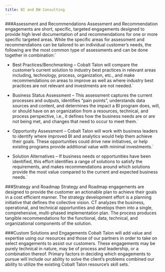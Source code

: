```yaml
---
title: BI and DW Consulting
---
```


###Assessment and Recommendations
Assessment and Recommendation engagements are short, specific, targeted engagements designed to provide high level documentation of and recommendations for one or more specific targeted areas. While the specific areas for assessment and recommendations can be tailored to an individual customer’s needs, the following are the most common type of assessments and can be done together in combination:`

* Best Practices/Benchmarking – Cobalt Talon will compare the customer’s current solution to industry best practices in relevant areas including, technology, process, organization, etc., and make recommendations on areas to improve as well as where industry best practices are not relevant and investments are not needed.`

* Business Status Assessment – This assessment captures the current processes and outputs, identifies “pain points”, understands data sources and content, and determines the impact a BI program does, will, or should have on an organization from a resources, technical, and process perspective, i.e., it defines how the business needs are or are not being met, and changes that need to occur to meet them.`

* Opportunity Assessment – Cobalt Talon will work with business leaders to identify where improved BI and analytics would help them achieve their goals. These opportunities could drive new initiatives, or help existing programs provide additional value with minimal investments.`

* Solution Alternatives – If business needs or opportunities have been identified, this effort identifies a range of solutions to satisfy the requirements, and makes recommendations around which solutions provide the most value compared to the current and expected business needs.`

###Strategy and Roadmap
Strategy and Roadmap engagements are designed to provide the customer an actionable plan to achieve their goals in a cost efficient manner. The strategy development effort is a planning initiative that defines the collective vision. CT analyzes the business, operational, and technical opportunities and develops them into a single, comprehensive, multi-phased implementation plan. The process produces tangible recommendations for the functional, data, technical, and organizational components of the solution.

###Custom Solutions and Engagements
Cobalt Talon will add value and expertise using our resources and those of our partners in order to take on select engagements to assist our customers. These engagements may be purely technical in nature, may be of process and leadership, or a combination thereof. Primary factors in deciding which engagements to pursue will include our ability to solve the client’s problems combined our ability to utilize the existing Cobalt Talon resource’s skill sets.`
